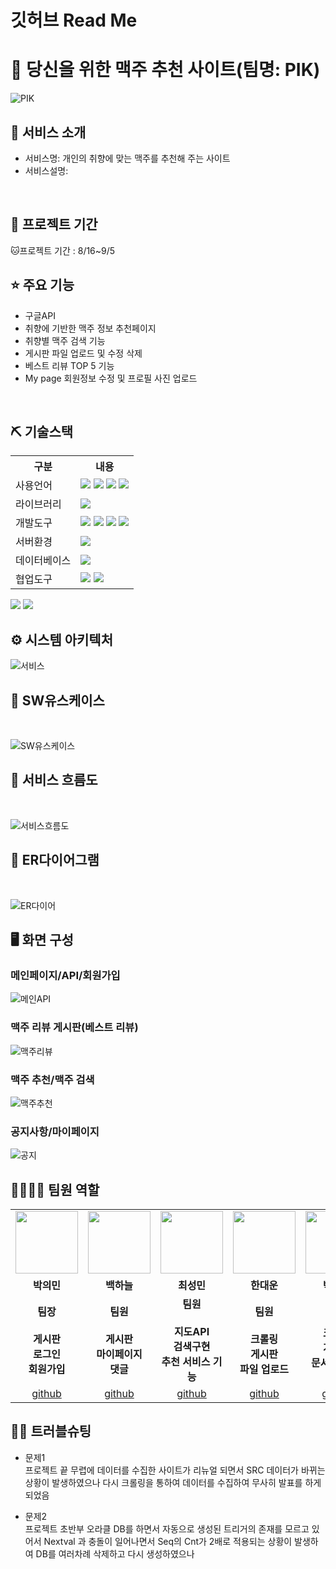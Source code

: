 # 깃허브 Read Me

# 📎 당신을 위한 맥주 추천 사이트(팀명: PIK)

![PIK](https://user-images.githubusercontent.com/108060141/189044138-5bd704e1-13fd-4672-84bc-a80145d70357.png)

## 👀 서비스 소개

- 서비스명: 개인의 취향에 맞는 맥주를 추천해 주는 사이트
- 서비스설명:
<br>

## 📅 프로젝트 기간

🐱프로젝트 기간 : 8/16~9/5 
<br>

## ⭐ 주요 기능

- 구글API
- 취향에 기반한 맥주 정보 추천페이지
- 취향별 맥주 검색 기능
- 게시판 파일 업로드 및 수정 삭제
- 베스트 리뷰 TOP 5 기능
- My page 회원정보 수정 및 프로필 사진 업로드
<br>

## ⛏ 기술스택

<table>
<tr>
<th>구분</th>
<th>내용</th>
</tr>
<tr>
<td>사용언어</td>
<td>
<img src="https://img.shields.io/badge/Java-007396?style=for-the-badge&logo=java&logoColor=white"/>
<img src="https://img.shields.io/badge/HTML5-E34F26?style=for-the-badge&logo=HTML5&logoColor=white"/>
<img src="https://img.shields.io/badge/CSS3-1572B6?style=for-the-badge&logo=CSS3&logoColor=white"/>
<img src="https://img.shields.io/badge/JavaScript-F7DF1E?style=for-the-badge&logo=JavaScript&logoColor=white"/>
</td>
</tr>
<tr>
<td>라이브러리</td>
<td>
<img src="https://img.shields.io/badge/BootStrap-7952B3?style=for-the-badge&logo=BootStrap&logoColor=white"/>
</td>
</tr>
<tr>
<td>개발도구</td>
<td>
<img src="https://img.shields.io/badge/Eclipse-2C2255?style=for-the-badge&logo=Eclipse&logoColor=white"/>
<img src="https://img.shields.io/badge/VSCode-007ACC?style=for-the-badge&logo=VisualStudioCode&logoColor=white"/>
<img src="https://img.shields.io/badge/Anaconda-44A833?style=for-the-badge&logo=Anaconda&logoColor=white"/>
<img src="https://img.shields.io/badge/Jupyter-F37626?style=for-the-badge&logo=Jupyter&logoColor=white"/>
</td>
</tr>
<tr>
<td>서버환경</td>
<td>
<img src="https://img.shields.io/badge/Apache Tomcat8.5-D22128?style=for-the-badge&logo=Apache Tomcat&logoColor=white"/>
</td>
</tr>
<tr>
<td>데이터베이스</td>
<td>
<img src="https://img.shields.io/badge/Oracle 11g-F80000?style=for-the-badge&logo=Oracle&logoColor=white"/>
</td>
</tr>
<tr>
<td>협업도구</td>
<td>
<img src="https://img.shields.io/badge/Git-F05032?style=for-the-badge&logo=Git&logoColor=white"/>
<img src="https://img.shields.io/badge/GitHub-181717?style=for-the-badge&logo=GitHub&logoColor=white"/>
</td>
</tr>
</table>

<img src="[https://img.shields.io/badge/Anaconda-44A833?style=for-the-badge&logo=Anaconda&logoColor=white](https://img.shields.io/badge/Anaconda-44A833?style=for-the-badge&logo=Anaconda&logoColor=white)"/>
<img src="[https://img.shields.io/badge/Jupyter-F37626?style=for-the-badge&logo=Jupyter&logoColor=white](https://img.shields.io/badge/Jupyter-F37626?style=for-the-badge&logo=Jupyter&logoColor=white)"/>

<br>

## ⚙ 시스템 아키텍처
![서비스](https://user-images.githubusercontent.com/108060141/189050251-8d059199-f26f-491d-a509-dda125406ff7.png)

## 📌 SW유스케이스

<br>

![SW유스케이스](https://user-images.githubusercontent.com/108060141/189050230-83a05f80-5b65-46b4-8ec1-be8e14d3bf6c.png)

## 📌 서비스 흐름도

<br>

![서비스흐름도](https://user-images.githubusercontent.com/108060141/189050256-26642275-5436-4eef-a75b-9503b26c0139.png)


## 📌 ER다이어그램

<br>

![ER다이어](https://user-images.githubusercontent.com/108060141/189050217-7c812191-f670-43c7-b641-132ca46347b8.png)

## 🖥 화면 구성

### 메인페이지/API/회원가입

![메인API](https://user-images.githubusercontent.com/108060141/189050247-ca1024dc-c0ce-4548-8d48-84faea44c3d3.png)

### 맥주 리뷰 게시판(베스트 리뷰)

![맥주리뷰](https://user-images.githubusercontent.com/108060141/189050240-7cc17932-b32d-4e6b-9758-b7e3608b0637.png)

### 맥주 추천/맥주 검색

![맥주추천](https://user-images.githubusercontent.com/108060141/189050245-cf509b88-feeb-43f3-9821-e49c604c971b.png)

### 공지사항/마이페이지

![공지](https://user-images.githubusercontent.com/108060141/189050236-3606c248-d427-42fd-9815-5817b09564a6.png)

## 👨‍👩‍👦‍👦 팀원 역할

<table>
<tr>
<td align="center"><img src="https://user-images.githubusercontent.com/108060141/189051723-60d04faa-1812-4bba-8187-dbccb49da370.png" width="100" height="100"/></td>
<td align="center"><img src="https://user-images.githubusercontent.com/108060141/189051723-60d04faa-1812-4bba-8187-dbccb49da370.png" width="100" height="100"/></td>
<td align="center"><img src="https://user-images.githubusercontent.com/108060141/189051723-60d04faa-1812-4bba-8187-dbccb49da370.png" width="100" height="100"/></td>
<td align="center"><img src="https://user-images.githubusercontent.com/108060141/189051723-60d04faa-1812-4bba-8187-dbccb49da370.png" width="100" height="100"/></td>
<td align="center"><img src="https://user-images.githubusercontent.com/108060141/189051723-60d04faa-1812-4bba-8187-dbccb49da370.png" width="100" height="100"/></td>
</tr>
<tr>
<td align="center"><strong>박의민</strong></td>
<td align="center"><strong>백하늘</strong></td>
<td align="center"><strong>최성민</strong></td>
<td align="center"><strong>한대운</strong></td>
<td align="center"><strong>박래호</strong></td>
</tr>
<tr>
<td align="center"><b>팀장<br><br>게시판<br>로그인<br>회원가입</b></td>
<td align="center"><b>팀원<br><br>게시판<br>마이페이지<br>댓글</b></td>
<td align="center"><b>팀원<br><br>지도API<br>검색구현<br>추천 서비스 기능</b></td>
<td align="center"><b>팀원<br><br>크롤링<br>게시판<br>파일 업로드</b></td>
<td align="center"><b><b>팀원<br><br>크롤링<br>게시판<br>문서 작성 및 PPT</b></td>
</tr>

<tr>

<td align="center"><a href="https://github.com/qkrmekem" target='_blank'>github</a></td>
<td align="center"><a href="[https://github.com/자신의username작성해주세요]" target='_blank'>github</a></td>
<td align="center"><a href="https://github.com/chsm8513" target='_blank'>github</a></td>
<td align="center"><a href="https://github.com/gaesol" target='_blank'>github</a></td>
<td align="center"><a href="https://github.com/Chochoooo" target='_blank'>github</a></td>

</tr>
</table>

## 🤾‍♂️ 트러블슈팅

- 문제1<br>
프로젝트 끝 무렵에 데이터를 수집한 사이트가 리뉴얼 되면서 SRC 데이터가 바뀌는 상황이 발생하였으나 다시 크롤링을 통하여 데이터를 수집하여 무사히 발표를 하게 되었음

    

- 문제2<br>
프로젝트 초반부 오라클 DB를 하면서 자동으로 생성된 트리거의 존재를 모르고 있어서 Nextval 과 충돌이 일어나면서 Seq의 Cnt가 2배로 적용되는 상황이 발생하여 DB를 여러차례 삭제하고 다시 생성하였으나
